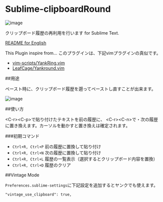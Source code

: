 Sublime-clipboardRound
======================
![image](https://badge.waffle.io/tgfjt/Sublime-clipboardRound.png?label=ready)

クリップボード履歴の再利用を行います for Sublime Text.

[README for English](https://github.com/tgfjt/Sublime-clipboardRound/blob/master/README.en.md)


This Plugin inspire from...
このプラグインは、下記vimプラグインの真似です。

* [vim-scripts/YankRing.vim](https://github.com/vim-scripts/YankRing.vim)
* [LeafCage/Yankround.vim](https://github.com/LeafCage/yankround.vim)

##用途

ペースト時に、クリップボード履歴を遡ってペーストし直すことが出来ます。

![image](https://raw.github.com/tgfjt/Sublime-clipboardRound/master/clipboardRound.gif)

##使い方

&lt;C-r&gt;&lt;C-p&gt;で貼り付けたテキストを前の履歴に、
&lt;C-r&gt;&lt;C-n&gt;で・次の履歴に置き換えます。カーソルを動かすと置き換えは確定されます。 

###初期コマンド

*  `Ctrl+R, Ctrl+P` 前の履歴に置換して貼り付け
*  `Ctrl+R, Ctrl+N` 次の履歴に置換して貼り付け
*  `Ctrl+R, Ctrl+L` 履歴の一覧表示（選択するとクリップボード内容を置換）
*  `Ctrl+R, Ctrl+D` 履歴のクリア
 

##Vintage Mode

`Preferences.sublime-settings`に下記設定を追加するとヤンクでも使えます。

```
"vintage_use_clipboard": true,
```
